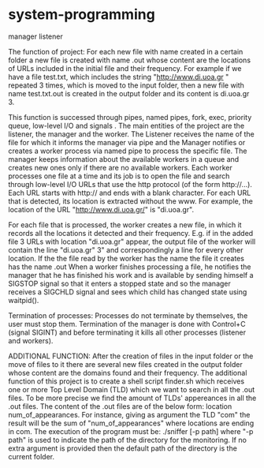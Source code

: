 # system-programming
manager listener

The function of project:
	For each new file with name <filename> created in a certain folder a new file is created with name <filename>.out whose content are the locations of URLs included in the initial file and their frequency. For example if we have a file test.txt, which includes the string "http://www.di.uoa.gr " repeated 3 times, which is moved to the input folder, then a new file with name test.txt.out is created in the output folder and its content is di.uoa.gr 3.
  
This function is successed through pipes, named pipes, fork, exec, priority queue, low-level I/O and signals .
The main entities of the project are the listener, the manager and the worker.
The Listener receives the name of the file for which it informs the manager via pipe and the Manager notifies or creates a worker process via named pipe to process the specific file. The manager keeps information about the available workers in a queue and creates new ones only if there are no available workers. Each worker processes one file at a time and its job is to open the file and search through low-level I/O URLs that use the http protocol (of the form http://...). Each URL starts with http:// and ends with a blank character. For each URL that is detected, its location is extracted without the www. For example, the location of the URL "http://www.di.uoa.gr/" is "di.uoa.gr".
  
For each file that is processed, the worker creates a new file, in which it records all the locations it detected and their frequency. E.g. if in the added file 3 URLs with location "di.uoa.gr" appear, the output file of the worker will contain the line "di.uoa.gr" 3" and correspondingly a line for every other location. If the the file read by the worker has the name <filename> the file it creates has the name <filename>.out When a worker finishes processing a file, he notifies the manager that he has finished his work and is available by sending himself a SIGSTOP signal so that it enters a stopped state and so the manager receives a SIGCHLD signal and sees which child has changed state using waitpid().
  
Termination of processes:
Processes do not terminate by themselves, the user must stop them. Termination of the manager is done with Control+C (signal SIGINT) and before terminating it kills all other processes (listener and workers).

ADDITIONAL FUNCTION:
After the creation of files in the input folder or the move of files to it there are several new files created in the output folder whose content are the domains found and their frequency. The additional function of this project is to create a shell script finder.sh which receives one or more Top Level Domain (TLD) which we want to search in all the .out files. To be more precise we find the amount of TLDs' appereances in all the .out files. The content of the .out files are of the below form:
location num_of_appearances. 
For instance, giving as argument the TLD "com" the result will be the sum of "num_of_appearances" where locations are ending in com. The execution of the program must be: ./sniffer [-p path] where "-p path" is used to indicate the path of the directory for the monitoring. If no extra argument is provided then the default path of the directory is the current folder.

